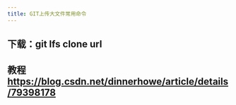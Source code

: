 ```yaml
---
title: GIT上传大文件常用命令
---
```


## 下载：git lfs clone  url
## 教程 https://blog.csdn.net/dinnerhowe/article/details/79398178
